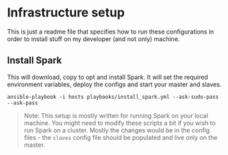 Infrastructure setup
====================

This is just a readme file that specifies how to run these configurations in order to install stuff on my developer (and not only) machine.

Install Spark
-------------

This will download, copy to opt and install Spark. It will set the required environment variables, deploy the configs and start your master and slaves.

	ansible-playbook -i hosts playbooks/install_spark.yml --ask-sudo-pass --ask-pass

> Note: This setup is mostly written for running Spark on your local machine. You might need to modify these scripts a bit if you wish to run Spark on a cluster. Mostly the changes would be in the config files - the `slaves` config file should be populated and live only on the master.